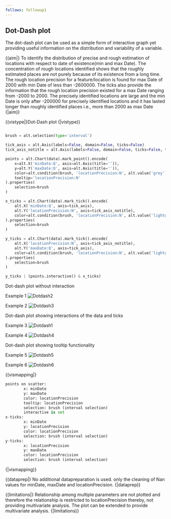 ```yaml
---
follows: followup1
---
```

## Dot-Dash plot

The dot-dash plot can be used as a simple form of interactive graph yet providing useful information on the distribution and variability of a variable.

{(aim|}
To identify the distribution of precise and rough estimation of locations with respect to date of existence(min and max Date).
The concentration of rough locations identified shows that the roughly estimated places are not purely because of its existence from a long time. The rough location precision for a feature/location is found for max Date of 2000 with min Date of less than -2600000.
The ticks also provide the information that the rough location precision existed for a max Date ranging from -2000 to 2000. The precisely identified locations are large and the min Date is only after -200000 for precisely identified locations and it has lasted longer than roughly identified places i.e., more than 2000 as max Date
{|aim)}

{(vistype|}Dot-Dash plot
{|vistype)}

```python

brush = alt.selection(type='interval')

tick_axis = alt.Axis(labels=False, domain=False, ticks=False)
tick_axis_notitle = alt.Axis(labels=False, domain=False, ticks=False, title='')

points = alt.Chart(data).mark_point().encode(
    x=alt.X('minDate:Q', axis=alt.Axis(title='')),
    y=alt.Y('maxDate:Q', axis=alt.Axis(title='')),
    color=alt.condition(brush, 'locationPrecision:N', alt.value('grey')),
    tooltip='locationPrecision:N'
).properties(
    selection=brush
)

x_ticks = alt.Chart(data).mark_tick().encode(
    alt.X('minDate:Q', axis=tick_axis),
    alt.Y('locationPrecision:N', axis=tick_axis_notitle),
    color=alt.condition(brush, 'locationPrecision:N', alt.value('lightgrey'))
).properties(
    selection=brush
)

y_ticks = alt.Chart(data).mark_tick().encode(
    alt.X('locationPrecision:N', axis=tick_axis_notitle),
    alt.Y('maxDate:Q', axis=tick_axis),
    color=alt.condition(brush, 'locationPrecision:N', alt.value('lightgrey'))
).properties(
    selection=brush
)

y_ticks | (points.interactive() & x_ticks)
```
Dot-dash plot without interaction

Example 1
![Dotdash2](Dotdash2.png)

Example 2
![Dotdash3](Dotdash3.png)

Dot-dash plot showing interactions of the data and ticks

Example 3
![Dotdash1](Dotdash1.png)

Example 4
![Dotdash4](Dotdash4.png)

Dot-dash plot showing tooltip functionality

Example 5
![Dotdash5](Dotdash5.png)

Example 6
![Dotdash6](Dotdash6.png)

{(vismapping|}
```python
points on scatter:
        x: minDate
        y: maxDate
        color: locationPrecision
        tooltip: locationPrecision
        selection: brush (interval selection)
        interactive is set
x-ticks:
        x: minDate
        y: locationPrecision
        color: locationPrecision
        selection: brush (interval selection)
y-ticks:
        x: locationPrecision
        y: maxDate
        color: locationPrecision
        selection: brush (interval selection)
```
{|vismapping)}

{(dataprep|}
No additional datapreparation is used. only the cleaning of Nan values for minDate, maxDate and locationPrecision.
{|dataprep)}

{(limitations|}
Relationship among multiple parameters are not plotted and therefore the relationship is restricted to locationPrecision thereby, not providing multivariate analysis. The plot can be extended to provide multivariate analysis.
{|limitations)}
